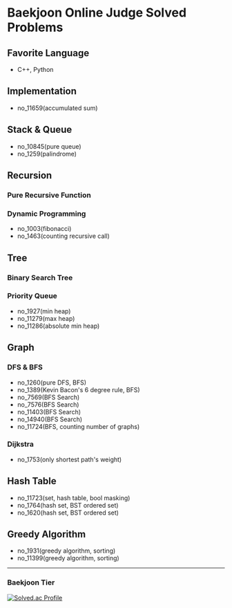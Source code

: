# Baekjoon Online Judge Solved Problems
## Favorite Language
- C++, Python

## Implementation
- no_11659(accumulated sum)

## Stack & Queue
- no_10845(pure queue)
- no_1259(palindrome)

## Recursion
### Pure Recursive Function

### Dynamic Programming
- no_1003(fibonacci)
- no_1463(counting recursive call)

## Tree
### Binary Search Tree

### Priority Queue
- no_1927(min heap)
- no_11279(max heap)
- no_11286(absolute min heap)

## Graph
### DFS & BFS
- no_1260(pure DFS, BFS)
- no_1389(Kevin Bacon's 6 degree rule, BFS)
- no_7569(BFS Search)
- no_7576(BFS Search)
- no_11403(BFS Search)
- no_14940(BFS Search)
- no_11724(BFS, counting number of graphs)

### Dijkstra
- no_1753(only shortest path's weight)

## Hash Table
- no_11723(set, hash table, bool masking)
- no_1764(hash set, BST ordered set)
- no_1620(hash set, BST ordered set)

## Greedy Algorithm
- no_1931(greedy algorithm, sorting)
- no_11399(greedy algorithm, sorting)

---

### Baekjoon Tier
[![Solved.ac Profile](http://mazassumnida.wtf/api/v2/generate_badge?boj=bl5angel)](https://solved.ac/bl5angel/)